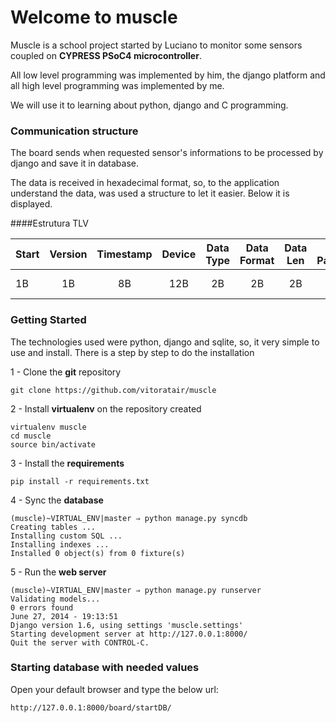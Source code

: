 Welcome to muscle
===

Muscle is a school project started by Luciano to monitor some sensors coupled on <b>CYPRESS PSoC4 microcontroller</b>.

All low level programming was implemented by him, the django platform and all high level programming was implemented by me.

We will use it to learning about python, django and C programming.


### Communication structure

The board sends when requested sensor's informations to be processed by django and save it in database.

The data is received in hexadecimal format, so, to the application understand the data, was used a structure to let it easier. Below it is displayed.

####Estrutura TLV

| Start | Version | Timestamp | Device | Data Type | Data Format | Data Len | Data Payload |
| ----- |:-------:|:---------:|:------:|:---------:|:-----------:|:--------:| ------------:|
| 1B | 1B | 8B | 12B | 2B | 2B | 2B | (Data Len)B |


### Getting Started

The technologies used were python, django and sqlite, so, it very simple to use and install. There is a step by step to do the installation

1 -  Clone the <b>git</b> repository

```
git clone https://github.com/vitoratair/muscle
```
	
2 - Install <b>virtualenv</b> on the repository created

```
virtualenv muscle
cd muscle
source bin/activate
```

3 - Install the <b>requirements</b>

```
pip install -r requirements.txt
```

4 - Sync the <b>database</b>

```
(muscle)~VIRTUAL_ENV|master ⇒ python manage.py syncdb
Creating tables ...
Installing custom SQL ...
Installing indexes ...
Installed 0 object(s) from 0 fixture(s)	
```

5 - Run the <b>web server</b>

```
(muscle)~VIRTUAL_ENV|master ⇒ python manage.py runserver
Validating models...
0 errors found
June 27, 2014 - 19:13:51
Django version 1.6, using settings 'muscle.settings'
Starting development server at http://127.0.0.1:8000/
Quit the server with CONTROL-C.	
```

### Starting <b>database</b> with needed values

Open your default browser and type the below url:

```
http://127.0.0.1:8000/board/startDB/
```
